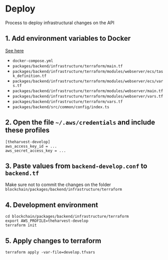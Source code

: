 # Deploy

Process to deploy infrastructural changes on the API

## 1. Add environment variables to Docker

[See here](https://github.com/falco-gg/blockchain/commit/c20aaa3a9708a4e8fbf1396a23f38276509556cb)

- `docker-compose.yml`
- `packages/backend/infrastructure/terraform/main.tf`
- `packages/backend/infrastructure/terraform/modules/webserver/ecs/task_definition.tf`
- `packages/backend/infrastructure/terraform/modules/webserver/ecs/vars.tf`
- `packages/backend/infrastructure/terraform/modules/webserver/main.tf`
- `packages/backend/infrastructure/terraform/modules/webserver/vars.tf`
- `packages/backend/infrastructure/terraform/vars.tf`
- `packages/backend/src/common/config/index.ts`

## 2. Open the file `~/.aws/credentials` and include these profiles

```
[theharvest-develop]
aws_access_key_id = ...
aws_secret_access_key = ...
```

## 3. Paste values from `backend-develop.conf` to `backend.tf`

Make sure not to commit the changes on the folder `blockchain/packages/backend/infrastructure/terraform`

## 4. Development environment

```
cd blockchain/packages/backend/infrastructure/terraform
export AWS_PROFILE=theharvest-develop
terraform init
```

## 5. Apply changes to terraform

```
terraform apply -var-file=develop.tfvars
```
